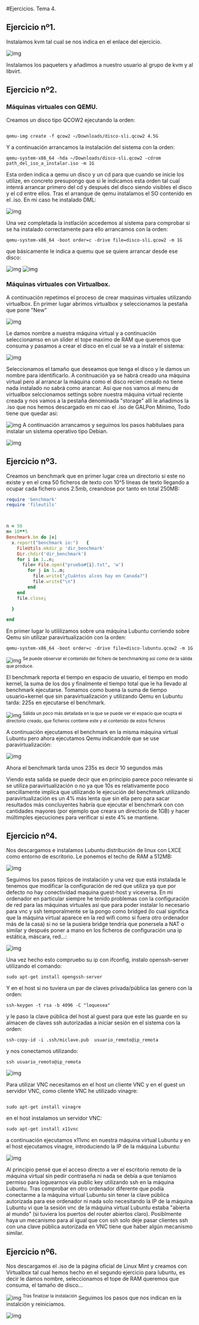 #Ejercicios. Tema 4.


## Ejercicio nº1.

Instalamos kvm tal cual  se nos indica en el enlace del ejercicio.

![img](https://i.sli.mg/0zFvQx.png)

Instalamos los paqueters y añadimos a nuestro usuario al grupo de kvm y al libvirt.



## Ejercicio nº2.

### Máquinas virtuales con QEMU.
Creamos un disco tipo QCOW2 ejecutando la orden:

```

qemu-img create -f qcow2 ~/Downloads/disco-sli.qcow2 4.5G
```

Y a continuación arrancamos la instalación del sistema con la orden:

```
qemu-system-x86_64 -hda ~/Downloads/disco-sli.qcow2 -cdrom path_del_iso_a_instalar.iso -m 1G
```

Esta orden indica a qemu un disco y un cd para que cuando se inicie los utilize, en concreto presupongo que si le indicamos esta orden tal cual intenrá arrancar primero del cd y después del disco siendo visibles el disco y el cd entre ellos. Tras el arranque de qemu  instalamos el SO contenido en el .iso. En mi caso he instalado DML:

![img](https://i.sli.mg/uiph6I.png)

Una vez completada la instlación accedemos al sistema para comprobar si se ha instalado correctamente para ello arrancamos con la orden:

```
qemu-system-x86_64 -boot order=c -drive file=disco-sli.qcow2 -m 1G

```
que básicamente le indica a quemu que se quiere arrancar desde ese disco:

![img](https://i.sli.mg/ilpcux.png)
![img](https://i.sli.mg/LBYOaa.png)

### Máquinas virtuales con Virtualbox.
A continuación repetimos el proceso de crear maquinas virtuales utilizando virtualbox. En primer lugar abrimos virtualbox y seleccionamos la pestaña que pone "New"


![img](https://i.sli.mg/3jiwd8.png)


Le damos nombre a nuestra máquina virtual y a continuación seleccionamso en un slider el tope  maximo de RAM que queremos que consuma y pasamos a crear el disco en el cual se va a instalr el sistema:


![img](https://i.sli.mg/B8T37s.png)

Seleccionamos el tamaño que deseamos que tenga el disco y le damos un nombre para identificarlo. A conitnuación ya se habrá creado una máquina virtual pero al arrancar la máquina como el disco recien creado no tiene nada instalado no sabrá como arancar. Asi que nos vamos al menu de virtualbox selccionamos settings sobre nuestra máquina virtual reciente creada y nos vamos a la pestaña denominada "storage" alli le añadimos la .iso que nos hemos descargado en mi cao el .iso de GALPon Minimo, Todo tiene que quedar asi:

![img](https://i.sli.mg/Krd6zV.png)
A continuación arrancamos y seguimos los pasos habitulaes para instalar un sistema operativo tipo Debian.


![img](https://i.sli.mg/uTFeBI.png)



## Ejercicio nº3.

Creamos un benchmark que en primer lugar crea un directorio si este no existe y en el crea 50 ficheros de texto con 10^5 líneas de texto llegando a ocupar cada fichero unos 2.5mb, creandose por tanto en total 250MB:


```ruby
require 'benchmark'
require 'fileutils'



n = 50
m= 10**5
Benchmark.bm do |x|
  x.report("benchmark io:")   {
    FileUtils.mkdir_p 'dir_benchmark'
    Dir.chdir('dir_benchmark')
    for i in 1..n;
      file= File.open("prueba#{i}.txt", 'w')
        for j in 1..m;
          file.write("¿Cuántos alces hay en Canada?")
          file.write("\n")
        end
    end
    file.close;

  }

end

```

En primer lugar lo utililizamos sobre una máquina Lubuntu corriendo sobre Qemu sin utilizar paravirtualización con la orden:

```
qemu-system-x86_64 -boot order=c -drive file=disco-lubuntu.qcow2 -m 1G
```

![img](https://i.sli.mg/MY6Dyo.png)
<sup>Se puede observar el contenido del fichero de benchmarking asi como de la sálida que produce.</sup>

El benchmark reporta el tiempo en espacio de usuario, el tiempo en modo kernel, la suma de los dos y finalmente el tiempo total que le ha llevado al benchmark ejecutarse. Tomamos como buena la suma de tiempo usuario+kernel que sin paravirtualización y utilizando Qemu en Lubuntu tarda:
225s en ejecutarse el benchmark.

![img](https://i.sli.mg/FIjZaj.png)
<sup>Sálida un poco más detallada en la que se puede ver el espacio que ocupta el directorio creado, que ficheros contiene este y el contenido de estos ficheros</sup>

A continuación ejecutamos el benchmark en la misma máquina virtual Lubuntu pero ahora ejecutamos Qemu indicandole que se use paravirtualización:

![img](https://i.sli.mg/Oj1MLD.png)

Ahora el benchmark tarda unos 235s es decir 10 segundos más


Viendo esta salida se puede decir que en principio parece poco relevante si se utiliza paravirtualización o no ya que 10s es relativamente poco sencillamente implica que utilizando le ejecución del benchmark utilizando paravirtualización es un 4% más lenta que sin ella pero para sacar resultados más concluyentes habría que ejecutar el benchmark con con cantidades mayores (por ejemplo que creara un directorio de 1GB) y hacer múltimples ejecuciones para verificar si este 4% se mantiene.

## Ejercicio nº4.

Nos descargamos e instalamos Lubuntu distribución de linux con LXCE como entorno de escritorio. Le ponemos el techo de RAM a 512MB:

![img](https://i.sli.mg/kkCbSs.png)

Seguimos los pasos típicos de instalación y una vez que está instalada le tenemos que modificar la configuración de red que utiliza ya que por defecto no hay conectividad maquina guest-host y viceversa. 
En mi ordenador en particular siempre he tenido problemas con la configuración de red para las máquinas virtuales asi que para poder instalar lo necesario para vnc y ssh temporalmente se la pongo como bridged (lo cual significa que la máquina virtual aparece en la red wifi como si fuera otro ordenador más de la casa) si no se la pusiera bridge tendría que ponersela a NAT o similar y después poner a mano en los ficheros de configuración una ip estática, máscara, red...:

![img](https://i.sli.mg/TuwGyb.png)

Una vez hecho esto compruebo su ip con ifconfig, instalo openssh-server utilizando el comando:
```
sudo apt-get install opengssh-server
```

Y en el host si no tuviera un par de claves privada/pública las genero con la orden:

```
ssh-keygen -t rsa -b 4096 -C "loquesea"
```

y le paso la clave pública del host al guest para que este las guarde en su almacen de claves ssh autorizadas a iniciar sesión en el sistema con la orden:

```
ssh-copy-id -i .ssh/miclave.pub  usuario_remoto@ip_remota

```

y nos conectamos utilizando:

```
ssh usuario_remoto@ip_remota

```

![img](https://i.sli.mg/CVFse6.png)


Para utilizar VNC necesitamos en el host un cliente VNC y en el guest un servidor VNC, como cliente VNC he utilizado vinagre:

```

sudo apt-get install vinagre
```

en el host instalamos un servidor VNC:

```
sudo apt-get install x11vnc
```

a continuación ejecutamos x11vnc en nuestra máquina virtual Lubuntu y en el host ejecutamos vinagre, introduciendo la IP de la máquina Lubuntu:

![img](https://i.sli.mg/sKH1GL.png)

Al principio pensé que el acceso directo a ver el escritorio remoto de la máquina virtual sin pedir contraseña ni nada se debía a que teníamos permiso para loguearnos vía public key utilizando ssh en la máquina Lubuntu. Tras comprobar en otro ordenador diferente que podía conectarme a la máquina virtual Lubuntu sin tener la clave pública autorizada para ese ordenador ni nada solo necesitando la IP de la máquina Lubuntu vi que la sesión vnc de la máquina virtual Lubuntu estaba "abierta al mundo" (si tuviera los puertos del router abiertos claro).
 Posiblmente haya un mecanismo para al igual que con ssh solo deje pasar clientes ssh con una clave pública autorizada en VNC tiene que haber algún mecanismo similar.
## Ejercicio nº6.


Nos descargamos el .iso de la página oficial de Linux Mint y creamos con Virtualbox tal cual hemos hecho en el segundo ejercicio para lubuntu, es decir le damos nombre, seleccionamos el tope de RAM queremos que consuma, el tamaño de disco...

![img](https://i.sli.mg/GPjWVk.png)
<sup>Tras finalizar la instalación</sup>
Seguimos los pasos que nos indican en la instalción y reiniciamos.


![img](https://i.sli.mg/PzArPG.png)

